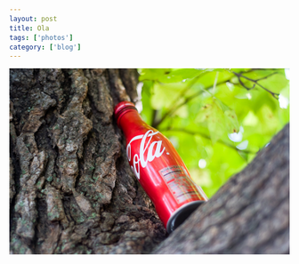 ```yaml
---
layout: post
title: Ola
tags: ['photos']
category: ['blog']
---
```


![Ola :: Nikon D90](/media/2008/10/ola.jpg)

